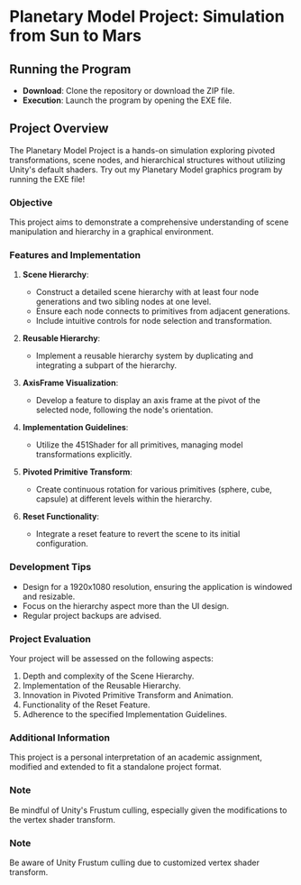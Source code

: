 # Planetary Model Project: Simulation from Sun to Mars

## Running the Program
- **Download**: Clone the repository or download the ZIP file.
- **Execution**: Launch the program by opening the EXE file.

## Project Overview
The Planetary Model Project is a hands-on simulation exploring pivoted transformations, scene nodes, and hierarchical structures without utilizing Unity's default shaders. Try out my Planetary Model graphics program by running the EXE file!

### Objective
This project aims to demonstrate a comprehensive understanding of scene manipulation and hierarchy in a graphical environment.

### Features and Implementation
1. **Scene Hierarchy**: 
   - Construct a detailed scene hierarchy with at least four node generations and two sibling nodes at one level.
   - Ensure each node connects to primitives from adjacent generations.
   - Include intuitive controls for node selection and transformation.

2. **Reusable Hierarchy**:
   - Implement a reusable hierarchy system by duplicating and integrating a subpart of the hierarchy.

3. **AxisFrame Visualization**:
   - Develop a feature to display an axis frame at the pivot of the selected node, following the node's orientation.

4. **Implementation Guidelines**:
   - Utilize the 451Shader for all primitives, managing model transformations explicitly.

5. **Pivoted Primitive Transform**:
   - Create continuous rotation for various primitives (sphere, cube, capsule) at different levels within the hierarchy.

6. **Reset Functionality**:
   - Integrate a reset feature to revert the scene to its initial configuration.

### Development Tips
- Design for a 1920x1080 resolution, ensuring the application is windowed and resizable.
- Focus on the hierarchy aspect more than the UI design.
- Regular project backups are advised.

### Project Evaluation
Your project will be assessed on the following aspects:
1. Depth and complexity of the Scene Hierarchy.
2. Implementation of the Reusable Hierarchy.
3. Innovation in Pivoted Primitive Transform and Animation.
4. Functionality of the Reset Feature.
5. Adherence to the specified Implementation Guidelines.

### Additional Information
This project is a personal interpretation of an academic assignment, modified and extended to fit a standalone project format.

### Note
Be mindful of Unity's Frustum culling, especially given the modifications to the vertex shader transform.





### Note
Be aware of Unity Frustum culling due to customized vertex shader transform.

